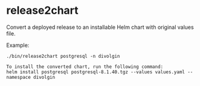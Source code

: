 # release2chart

Convert a deployed release to an installable Helm chart with original values file.

Example:

```
./bin/release2chart postgresql -n divolgin

To install the converted chart, run the following command:
helm install postgresql postgresql-8.1.40.tgz --values values.yaml --namespace divolgin
```